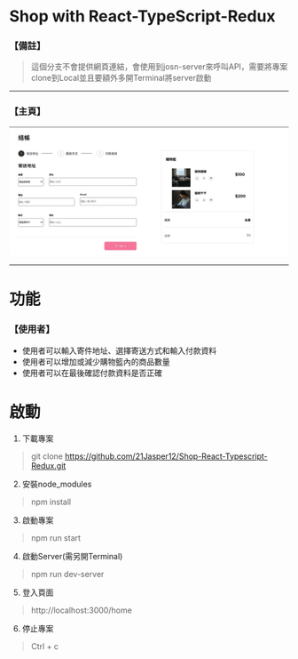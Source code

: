 # Shop with React-TypeScript-Redux

### 【備註】
> 這個分支不會提供網頁連結，會使用到josn-server來呼叫API，需要將專案clone到Local並且要額外多開Terminal將server啟動

---

### 【主頁】
![image](https://github.com/21Jasper12/Shop-React-Typescript-Redux/blob/main/src/img/Shop-homePage.jpg)

---
#  功能

### 【使用者】
* 使用者可以輸入寄件地址、選擇寄送方式和輸入付款資料
* 使用者可以增加或減少購物籃內的商品數量
* 使用者可以在最後確認付款資料是否正確



# 啟動
1. 下載專案
> git clone https://github.com/21Jasper12/Shop-React-Typescript-Redux.git

2. 安裝node_modules
> npm install

3. 啟動專案
> npm run start

4. 啟動Server(需另開Terminal)
> npm run dev-server

5. 登入頁面
> http://localhost:3000/home

6. 停止專案
> Ctrl + c